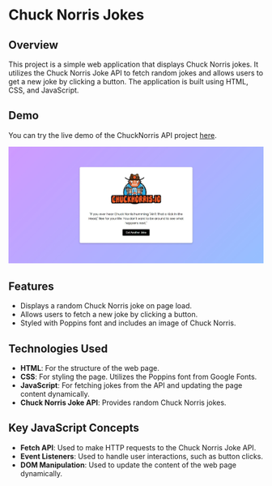 # Chuck Norris Jokes

## Overview
This project is a simple web application that displays Chuck Norris jokes. It utilizes the Chuck Norris Joke API to fetch random jokes and allows users to get a new joke by clicking a button. The application is built using HTML, CSS, and JavaScript.
## Demo
You can try the live demo of the ChuckNorris API project [here](https://chuck-norriss-api.netlify.app/).

![Example Screenshot](./ss.jpg)
## Features
- Displays a random Chuck Norris joke on page load.
- Allows users to fetch a new joke by clicking a button.
- Styled with Poppins font and includes an image of Chuck Norris.

## Technologies Used
- **HTML**: For the structure of the web page.
- **CSS**: For styling the page. Utilizes the Poppins font from Google Fonts.
- **JavaScript**: For fetching jokes from the API and updating the page content dynamically.
- **Chuck Norris Joke API**: Provides random Chuck Norris jokes.

## Key JavaScript Concepts
- **Fetch API**: Used to make HTTP requests to the Chuck Norris Joke API.
- **Event Listeners**: Used to handle user interactions, such as button clicks.
- **DOM Manipulation**: Used to update the content of the web page dynamically.
